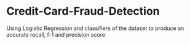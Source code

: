# Credit-Card-Fraud-Detection
Using Logistic Regression and classifiers of the dataset to produce an accurate recall, f-1 and precision score
